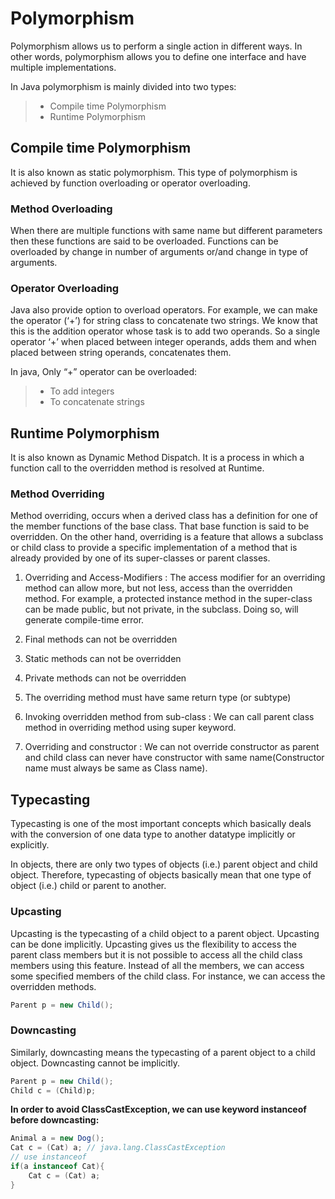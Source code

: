 # Polymorphism
Polymorphism allows us to perform a single action in different ways. In other words, polymorphism allows you to define one interface and have multiple implementations.

In Java polymorphism is mainly divided into two types:
> + Compile time Polymorphism
> + Runtime Polymorphism

## Compile time Polymorphism
It is also known as static polymorphism. This type of polymorphism is achieved by function overloading or operator overloading.

### Method Overloading
When there are multiple functions with same name but different parameters then these functions are said to be overloaded. Functions can be overloaded by change in number of arguments or/and change in type of arguments.

### Operator Overloading
Java also provide option to overload operators. For example, we can make the operator (‘+’) for string class to concatenate two strings. We know that this is the addition operator whose task is to add two operands. So a single operator ‘+’ when placed between integer operands, adds them and when placed between string operands, concatenates them.

In java, Only “+” operator can be overloaded:
> + To add integers
> + To concatenate strings

## Runtime Polymorphism
It is also known as Dynamic Method Dispatch. It is a process in which a function call to the overridden method is resolved at Runtime. 

### Method Overriding
Method overriding, occurs when a derived class has a definition for one of the member functions of the base class. That base function is said to be overridden. On the other hand, overriding is a feature that allows a subclass or child class to provide a specific implementation of a method that is already provided by one of its super-classes or parent classes.

1. Overriding and Access-Modifiers : The access modifier for an overriding method can allow more, but not less, access than the overridden method. For example, a protected instance method in the super-class can be made public, but not private, in the subclass. Doing so, will generate compile-time error.

2. Final methods can not be overridden

3. Static methods can not be overridden

4. Private methods can not be overridden

5. The overriding method must have same return type (or subtype)

6. Invoking overridden method from sub-class : We can call parent class method in overriding method using super keyword.

7. Overriding and constructor : We can not override constructor as parent and child class can never have constructor with same name(Constructor name must always be same as Class name).

## Typecasting
Typecasting is one of the most important concepts which basically deals with the conversion of one data type to another datatype implicitly or explicitly.

In objects, there are only two types of objects (i.e.) parent object and child object. Therefore, typecasting of objects basically mean that one type of object (i.e.) child or parent to another. 

### Upcasting
Upcasting is the typecasting of a child object to a parent object. Upcasting can be done implicitly. Upcasting gives us the flexibility to access the parent class members but it is not possible to access all the child class members using this feature. Instead of all the members, we can access some specified members of the child class. For instance, we can access the overridden methods.

```java
Parent p = new Child();
```

### Downcasting
Similarly, downcasting means the typecasting of a parent object to a child object. Downcasting cannot be implicitly.
```java
Parent p = new Child();
Child c = (Child)p;
```

**In order to avoid ClassCastException, we can use keyword instanceof before downcasting:**
```java
Animal a = new Dog();
Cat c = (Cat) a; // java.lang.ClassCastException
// use instanceof
if(a instanceof Cat){
	Cat c = (Cat) a;
}
```




